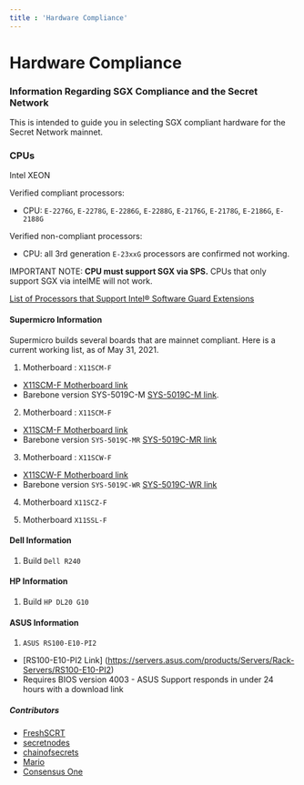 ```yaml
---
title : 'Hardware Compliance'
---
```


# Hardware Compliance

### Information Regarding SGX Compliance and the Secret Network

This is intended to guide you in selecting SGX compliant hardware for the Secret Network mainnet.

### CPUs

Intel XEON

Verified compliant processors:
- CPU: `E-2276G`, `E-2278G`, `E-2286G`, `E-2288G`, `E-2176G`, `E-2178G`, `E-2186G`, `E-2188G`

Verified non-compliant processors:
- CPU: all 3rd generation `E-23xxG` processors are confirmed not working.

IMPORTANT NOTE: __CPU must support SGX via SPS.__ CPUs that only support SGX via intelME will not work.

[List of Processors that Support Intel® Software Guard Extensions](https://www.intel.com/content/www/us/en/support/articles/000028173/processors.html)

#### Supermicro Information

Supermicro builds several boards that are mainnet compliant. Here is a current working list, as of May 31, 2021.

1. Motherboard : `X11SCM-F`
* [X11SCM-F Motherboard link](https://www.supermicro.com/products/motherboard/X11/X11SCM-F.cfm)
* Barebone version SYS-5019C-M [SYS-5019C-M link](https://www.supermicro.com/en/products/system/1U/5019/SYS-5019C-M.cfm).

2. Motherboard : `X11SCM-F`
 * [X11SCM-F Motherboard link](https://www.supermicro.com/products/motherboard/X11/X11SCM-F.cfm)
 * Barebone version `SYS-5019C-MR` [SYS-5019C-MR link](https://www.supermicro.com/en/products/system/1U/5019/SYS-5019C-MR.cfm)

3. Motherboard : `X11SCW-F`
 * [X11SCW-F Motherboard link](https://www.supermicro.com/products/motherboard/X11/X11SCW-F.cfm)
 * Barebone version `SYS-5019C-WR` [SYS-5019C-WR link](https://www.supermicro.com/en/products/system/1U/5019/SYS-5019C-WR.cfm)

4. Motherboard `X11SCZ-F`
 
5. Motherboard `X11SSL-F`

#### Dell Information

1. Build `Dell R240`

#### HP Information
1. Build `HP DL20 G10`

#### ASUS Information
1. `ASUS RS100-E10-PI2`
 * [RS100-E10-PI2 Link] (https://servers.asus.com/products/Servers/Rack-Servers/RS100-E10-PI2)
 * Requires BIOS version 4003 - ASUS Support responds in under 24 hours with a download link


##### Contributors

* [FreshSCRT](https://secretnodes.com/secret/chains/secret-4/validators/6AFCF9EB1AC264954C784274A6ABF012D50EB0B6)
* [secretnodes](https://secretnodes.com/secret/chains/secret-4/validators/81EBCE2FFC29820351C086E9EDA6A220098FF41C)
* [chainofsecrets](https://secretnodes.com/secret/chains/secret-4/validators/1B68882AB7CD6BC4CDDD742FC8F3D1FDE31C1A82)
* [Mario](https://secretnodes.com/secret/chains/secret-4/validators/2DD098C8ECAF04DFE31BBC59799C786AC09BF53F)
* [Consensus One](https://secretnodes.com/secret/chains/secret-4/validators/secretvaloper1sa8av4qw3xerr58kwvnm8wvd87zgp36mv6cnyg)
